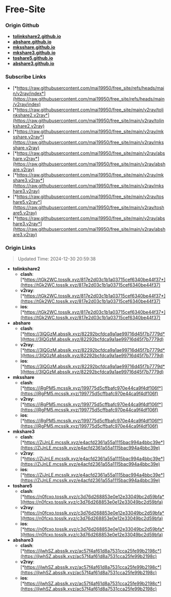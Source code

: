 # Free-Site

### Origin Github

- [**tolinkshare2.github.io**](https://github.com/tolinkshare2/tolinkshare2.github.io)
- [**abshare.github.io**](https://github.com/abshare/abshare.github.io)
- [**mksshare.github.io**](https://github.com/mksshare/mksshare.github.io)
- [**mkshare3.github.io**](https://github.com/mkshare3/mkshare3.github.io)
- [**toshare5.github.io**](https://github.com/toshare5/toshare5.github.io)
- [**abshare3.github.io**](https://github.com/abshare3/abshare3.github.io)

### Subscribe Links

- [*https://raw.githubusercontent.com/mai19950/free_site/refs/heads/main/v2ray/index*](https://raw.githubusercontent.com/mai19950/free_site/refs/heads/main/v2ray/index)
- [*https://raw.githubusercontent.com/mai19950/free_site/main/v2ray/tolinkshare2.v2ray*](https://raw.githubusercontent.com/mai19950/free_site/main/v2ray/tolinkshare2.v2ray)
- [*https://raw.githubusercontent.com/mai19950/free_site/main/v2ray/mksshare.v2ray*](https://raw.githubusercontent.com/mai19950/free_site/main/v2ray/mksshare.v2ray)
- [*https://raw.githubusercontent.com/mai19950/free_site/main/v2ray/abshare.v2ray*](https://raw.githubusercontent.com/mai19950/free_site/main/v2ray/abshare.v2ray)
- [*https://raw.githubusercontent.com/mai19950/free_site/main/v2ray/mkshare3.v2ray*](https://raw.githubusercontent.com/mai19950/free_site/main/v2ray/mkshare3.v2ray)
- [*https://raw.githubusercontent.com/mai19950/free_site/main/v2ray/toshare5.v2ray*](https://raw.githubusercontent.com/mai19950/free_site/main/v2ray/toshare5.v2ray)
- [*https://raw.githubusercontent.com/mai19950/free_site/main/v2ray/abshare3.v2ray*](https://raw.githubusercontent.com/mai19950/free_site/main/v2ray/abshare3.v2ray)

### Origin Links

> Updated Time: 2024-12-30 20:59:38

- **tolinkshare2**
  - **clash**: [*https://tGk2WC.tosslk.xyz/817e2d03c1b1a03715cef6340be44f37*](https://tGk2WC.tosslk.xyz/817e2d03c1b1a03715cef6340be44f37)
  - **v2ray**: [*https://tGk2WC.tosslk.xyz/817e2d03c1b1a03715cef6340be44f37*](https://tGk2WC.tosslk.xyz/817e2d03c1b1a03715cef6340be44f37)
  - **ios**: [*https://tGk2WC.tosslk.xyz/817e2d03c1b1a03715cef6340be44f37*](https://tGk2WC.tosslk.xyz/817e2d03c1b1a03715cef6340be44f37)
- **abshare**
  - **clash**: [*https://3lQGzM.absslk.xyz/82292bcfdca9a1ae99716d45f7b7779d*](https://3lQGzM.absslk.xyz/82292bcfdca9a1ae99716d45f7b7779d)
  - **v2ray**: [*https://3lQGzM.absslk.xyz/82292bcfdca9a1ae99716d45f7b7779d*](https://3lQGzM.absslk.xyz/82292bcfdca9a1ae99716d45f7b7779d)
  - **ios**: [*https://3lQGzM.absslk.xyz/82292bcfdca9a1ae99716d45f7b7779d*](https://3lQGzM.absslk.xyz/82292bcfdca9a1ae99716d45f7b7779d)
- **mksshare**
  - **clash**: [*https://jRgPM5.mcsslk.xyz/199775d5cffbafc970e44ca9f4df106f*](https://jRgPM5.mcsslk.xyz/199775d5cffbafc970e44ca9f4df106f)
  - **v2ray**: [*https://jRgPM5.mcsslk.xyz/199775d5cffbafc970e44ca9f4df106f*](https://jRgPM5.mcsslk.xyz/199775d5cffbafc970e44ca9f4df106f)
  - **ios**: [*https://jRgPM5.mcsslk.xyz/199775d5cffbafc970e44ca9f4df106f*](https://jRgPM5.mcsslk.xyz/199775d5cffbafc970e44ca9f4df106f)
- **mkshare3**
  - **clash**: [*https://ZiJnLE.mcsslk.xyz/e4acfd2361a55a1115bac994a4bbc39e*](https://ZiJnLE.mcsslk.xyz/e4acfd2361a55a1115bac994a4bbc39e)
  - **v2ray**: [*https://ZiJnLE.mcsslk.xyz/e4acfd2361a55a1115bac994a4bbc39e*](https://ZiJnLE.mcsslk.xyz/e4acfd2361a55a1115bac994a4bbc39e)
  - **ios**: [*https://ZiJnLE.mcsslk.xyz/e4acfd2361a55a1115bac994a4bbc39e*](https://ZiJnLE.mcsslk.xyz/e4acfd2361a55a1115bac994a4bbc39e)
- **toshare5**
  - **clash**: [*https://n0fcxo.tosslk.xyz/c3d76d268853e0e12e33049bc2d59bfa*](https://n0fcxo.tosslk.xyz/c3d76d268853e0e12e33049bc2d59bfa)
  - **v2ray**: [*https://n0fcxo.tosslk.xyz/c3d76d268853e0e12e33049bc2d59bfa*](https://n0fcxo.tosslk.xyz/c3d76d268853e0e12e33049bc2d59bfa)
  - **ios**: [*https://n0fcxo.tosslk.xyz/c3d76d268853e0e12e33049bc2d59bfa*](https://n0fcxo.tosslk.xyz/c3d76d268853e0e12e33049bc2d59bfa)
- **abshare3**
  - **clash**: [*https://jIwhSZ.absslk.xyz/ac57f4af61d8a7531cca25fe99b2198c*](https://jIwhSZ.absslk.xyz/ac57f4af61d8a7531cca25fe99b2198c)
  - **v2ray**: [*https://jIwhSZ.absslk.xyz/ac57f4af61d8a7531cca25fe99b2198c*](https://jIwhSZ.absslk.xyz/ac57f4af61d8a7531cca25fe99b2198c)
  - **ios**: [*https://jIwhSZ.absslk.xyz/ac57f4af61d8a7531cca25fe99b2198c*](https://jIwhSZ.absslk.xyz/ac57f4af61d8a7531cca25fe99b2198c)
